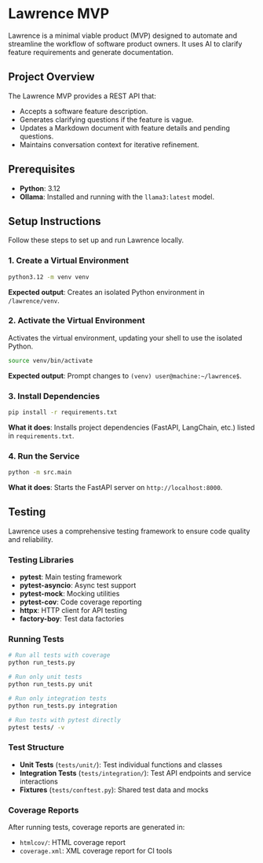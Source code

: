 # Lawrence MVP

Lawrence is a minimal viable product (MVP) designed to automate and streamline the workflow of software product owners. It uses AI to clarify feature requirements and generate documentation. 

## Project Overview

The Lawrence MVP provides a REST API that:
- Accepts a software feature description.
- Generates clarifying questions if the feature is vague.
- Updates a Markdown document with feature details and pending questions.
- Maintains conversation context for iterative refinement.

## Prerequisites

- **Python**: 3.12
- **Ollama**: Installed and running with the `llama3:latest` model.

## Setup Instructions

Follow these steps to set up and run Lawrence locally.

### 1. Create a Virtual Environment

```bash
python3.12 -m venv venv
```

**Expected output**: Creates an isolated Python environment in `/lawrence/venv`.

### 2. Activate the Virtual Environment

Activates the virtual environment, updating your shell to use the isolated Python.

```bash
source venv/bin/activate
```

**Expected output**: Prompt changes to `(venv) user@machine:~/lawrence$`.

### 3. Install Dependencies

```bash
pip install -r requirements.txt
```

**What it does**: Installs project dependencies (FastAPI, LangChain, etc.) listed in `requirements.txt`.

### 4. Run the Service

```bash
python -m src.main
```

**What it does**: Starts the FastAPI server on `http://localhost:8000`.

## Testing

Lawrence uses a comprehensive testing framework to ensure code quality and reliability.

### Testing Libraries

- **pytest**: Main testing framework
- **pytest-asyncio**: Async test support
- **pytest-mock**: Mocking utilities
- **pytest-cov**: Code coverage reporting
- **httpx**: HTTP client for API testing
- **factory-boy**: Test data factories

### Running Tests

```bash
# Run all tests with coverage
python run_tests.py

# Run only unit tests
python run_tests.py unit

# Run only integration tests
python run_tests.py integration

# Run tests with pytest directly
pytest tests/ -v
```

### Test Structure

- **Unit Tests** (`tests/unit/`): Test individual functions and classes
- **Integration Tests** (`tests/integration/`): Test API endpoints and service interactions
- **Fixtures** (`tests/conftest.py`): Shared test data and mocks

### Coverage Reports

After running tests, coverage reports are generated in:
- `htmlcov/`: HTML coverage report
- `coverage.xml`: XML coverage report for CI tools
